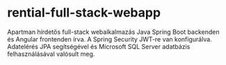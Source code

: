 # rential-full-stack-webapp
Apartman hírdetős full-stack webalkalmazás Java Spring Boot backenden és Angular frontenden írva.
A Spring Security JWT-re van konfigurálva.
Adatelérés JPA segítségével és Microsoft SQL Server adatbázis felhasználásával valósult meg.

